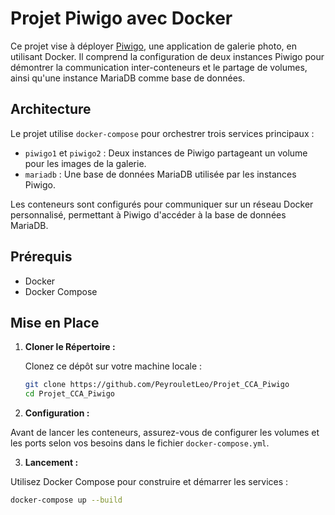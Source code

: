 # Projet Piwigo avec Docker

Ce projet vise à déployer [Piwigo](https://piwigo.org/), une application de galerie photo, en utilisant Docker. Il comprend la configuration de deux instances Piwigo pour démontrer la communication inter-conteneurs et le partage de volumes, ainsi qu'une instance MariaDB comme base de données.

## Architecture

Le projet utilise `docker-compose` pour orchestrer trois services principaux :

- `piwigo1` et `piwigo2` : Deux instances de Piwigo partageant un volume pour les images de la galerie.
- `mariadb` : Une base de données MariaDB utilisée par les instances Piwigo.

Les conteneurs sont configurés pour communiquer sur un réseau Docker personnalisé, permettant à Piwigo d'accéder à la base de données MariaDB.

## Prérequis

- Docker
- Docker Compose

## Mise en Place

1. **Cloner le Répertoire :**

   Clonez ce dépôt sur votre machine locale :

   ```bash
   git clone https://github.com/PeyrouletLeo/Projet_CCA_Piwigo
   cd Projet_CCA_Piwigo

2. **Configuration :**

Avant de lancer les conteneurs, assurez-vous de configurer les volumes et les ports selon vos besoins dans le fichier `docker-compose.yml`.

3. **Lancement :**

Utilisez Docker Compose pour construire et démarrer les services :

```bash
docker-compose up --build
